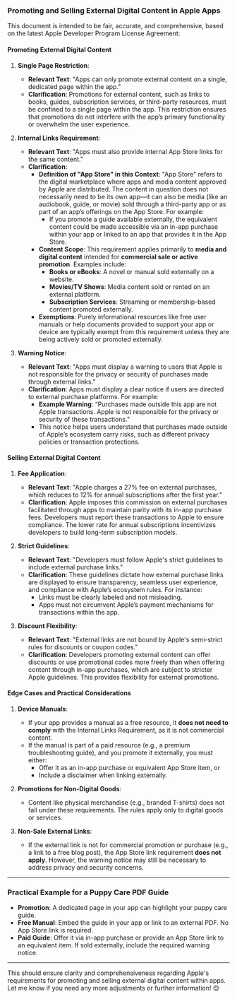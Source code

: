 ### **Promoting and Selling External Digital Content in Apple Apps**

This document is intended to be fair, accurate, and comprehensive, based on the latest Apple Developer Program License Agreement:

#### **Promoting External Digital Content**

1. **Single Page Restriction**:
   - **Relevant Text**: "Apps can only promote external content on a single, dedicated page within the app."
   - **Clarification**: Promotions for external content, such as links to books, guides, subscription services, or third-party resources, must be confined to a single page within the app. This restriction ensures that promotions do not interfere with the app’s primary functionality or overwhelm the user experience.

2. **Internal Links Requirement**:
   - **Relevant Text**: "Apps must also provide internal App Store links for the same content."
   - **Clarification**:
     - **Definition of "App Store" in this Context**: "App Store" refers to the digital marketplace where apps and media content approved by Apple are distributed. The content in question does not necessarily need to be its own app—it can also be media (like an audiobook, guide, or movie) sold through a third-party app or as part of an app’s offerings on the App Store. For example:
       - If you promote a guide available externally, the equivalent content could be made accessible via an in-app purchase within your app or linked to an app that provides it in the App Store.
     - **Content Scope**: This requirement applies primarily to **media and digital content** intended for **commercial sale or active promotion**. Examples include:
       - **Books or eBooks**: A novel or manual sold externally on a website.
       - **Movies/TV Shows**: Media content sold or rented on an external platform.
       - **Subscription Services**: Streaming or membership-based content promoted externally.
     - **Exemptions**: Purely informational resources like free user manuals or help documents provided to support your app or device are typically exempt from this requirement unless they are being actively sold or promoted externally.

3. **Warning Notice**:
   - **Relevant Text**: "Apps must display a warning to users that Apple is not responsible for the privacy or security of purchases made through external links."
   - **Clarification**: Apps must display a clear notice if users are directed to external purchase platforms. For example:
     - **Example Warning**: “Purchases made outside this app are not Apple transactions. Apple is not responsible for the privacy or security of these transactions.”
     - This notice helps users understand that purchases made outside of Apple’s ecosystem carry risks, such as different privacy policies or transaction protections.

#### **Selling External Digital Content**

1. **Fee Application**:
   - **Relevant Text**: "Apple charges a 27% fee on external purchases, which reduces to 12% for annual subscriptions after the first year."
   - **Clarification**: Apple imposes this commission on external purchases facilitated through apps to maintain parity with its in-app purchase fees. Developers must report these transactions to Apple to ensure compliance. The lower rate for annual subscriptions incentivizes developers to build long-term subscription models.

2. **Strict Guidelines**:
   - **Relevant Text**: "Developers must follow Apple's strict guidelines to include external purchase links."
   - **Clarification**: These guidelines dictate how external purchase links are displayed to ensure transparency, seamless user experience, and compliance with Apple’s ecosystem rules. For instance:
     - Links must be clearly labeled and not misleading.
     - Apps must not circumvent Apple’s payment mechanisms for transactions within the app.

3. **Discount Flexibility**:
   - **Relevant Text**: "External links are not bound by Apple's semi-strict rules for discounts or coupon codes."
   - **Clarification**: Developers promoting external content can offer discounts or use promotional codes more freely than when offering content through in-app purchases, which are subject to stricter Apple guidelines. This provides flexibility for external promotions.

#### **Edge Cases and Practical Considerations**

1. **Device Manuals**:
   - If your app provides a manual as a free resource, it **does not need to comply** with the Internal Links Requirement, as it is not commercial content.
   - If the manual is part of a paid resource (e.g., a premium troubleshooting guide), and you promote it externally, you must either:
     - Offer it as an in-app purchase or equivalent App Store item, or
     - Include a disclaimer when linking externally.

2. **Promotions for Non-Digital Goods**:
   - Content like physical merchandise (e.g., branded T-shirts) does not fall under these requirements. The rules apply only to digital goods or services.

3. **Non-Sale External Links**:
   - If the external link is not for commercial promotion or purchase (e.g., a link to a free blog post), the App Store link requirement **does not apply**. However, the warning notice may still be necessary to address privacy and security concerns.

---

### **Practical Example for a Puppy Care PDF Guide**
- **Promotion**: A dedicated page in your app can highlight your puppy care guide.
- **Free Manual**: Embed the guide in your app or link to an external PDF. No App Store link is required.
- **Paid Guide**: Offer it via in-app purchase or provide an App Store link to an equivalent item. If sold externally, include the required warning notice.

---

This should ensure clarity and comprehensiveness regarding Apple's requirements for promoting and selling external digital content within apps. Let me know if you need any more adjustments or further information! 😊
